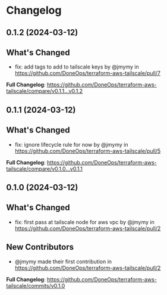 # Changelog

## 0.1.2 (2024-03-12)

## What's Changed
* fix: add tags to add to tailscale keys by @jmymy in https://github.com/DoneOps/terraform-aws-tailscale/pull/7


**Full Changelog**: https://github.com/DoneOps/terraform-aws-tailscale/compare/v0.1.1...v0.1.2

## 0.1.1 (2024-03-12)

## What's Changed
* fix: ignore lifecycle rule for now by @jmymy in https://github.com/DoneOps/terraform-aws-tailscale/pull/5


**Full Changelog**: https://github.com/DoneOps/terraform-aws-tailscale/compare/v0.1.0...v0.1.1

## 0.1.0 (2024-03-12)

## What's Changed
* fix: first pass at tailscale node for aws vpc by @jmymy in https://github.com/DoneOps/terraform-aws-tailscale/pull/2

## New Contributors
* @jmymy made their first contribution in https://github.com/DoneOps/terraform-aws-tailscale/pull/2

**Full Changelog**: https://github.com/DoneOps/terraform-aws-tailscale/commits/v0.1.0
